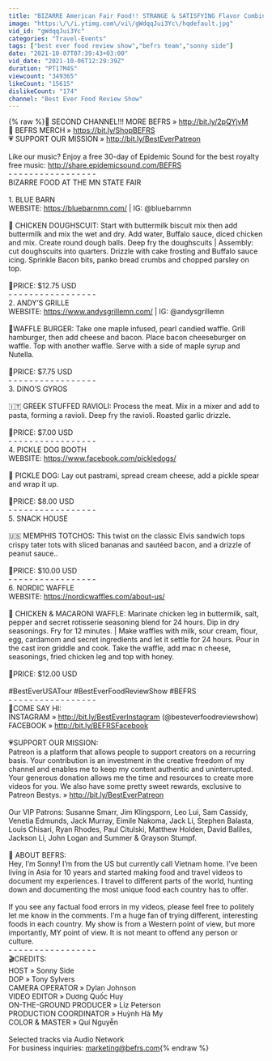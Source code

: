 ```yaml
---
title: "BIZARRE American Fair Food!! STRANGE & SATISFYING Flavor Combinations! | Minnesota State Fair Food"
image: "https:\/\/i.ytimg.com\/vi\/gWdqqJui3Yc\/hqdefault.jpg"
vid_id: "gWdqqJui3Yc"
categories: "Travel-Events"
tags: ["best ever food review show","befrs team","sonny side"]
date: "2021-10-07T07:39:43+03:00"
vid_date: "2021-10-06T12:29:39Z"
duration: "PT17M4S"
viewcount: "349365"
likeCount: "15615"
dislikeCount: "174"
channel: "Best Ever Food Review Show"
---
```

{% raw %}🎥 SECOND CHANNEL!!! MORE BEFRS » <a rel="nofollow" target="blank" href="http://bit.ly/2pQYjvM​">http://bit.ly/2pQYjvM​</a><br />👕 BEFRS MERCH » <a rel="nofollow" target="blank" href="https://bit.ly/ShopBEFRS">https://bit.ly/ShopBEFRS</a><br />💗 SUPPORT OUR MISSION » <a rel="nofollow" target="blank" href="http://bit.ly/BestEverPatreon">http://bit.ly/BestEverPatreon</a><br /><br />Like our music? Enjoy a free 30-day of Epidemic Sound for the best royalty free music: <a rel="nofollow" target="blank" href="http://share.epidemicsound.com/BEFRS">http://share.epidemicsound.com/BEFRS</a> <br />- - - - - - - - - - - - - - - - -<br />BIZARRE FOOD AT THE MN STATE FAIR<br /><br />1. BLUE BARN <br />WEBSITE: <a rel="nofollow" target="blank" href="https://bluebarnmn.com/">https://bluebarnmn.com/</a> | IG: @bluebarnmn<br /><br />🍩 CHICKEN DOUGHSCUIT: Start with buttermilk biscuit mix then add buttermilk and mix the wet and dry. Add water, Buffalo sauce, diced chicken and mix. Create round dough balls. Deep fry the doughscuits | Assembly: cut doughscuits into quarters. Drizzle with cake frosting and Buffalo sauce icing. Sprinkle Bacon bits, panko bread crumbs and chopped parsley on top. <br /><br />💸PRICE: $12.75 USD  <br />- - - - - - - - - - - - - - - - -<br />2. ANDY’S GRILLE <br />WEBSITE: <a rel="nofollow" target="blank" href="https://www.andysgrillemn.com/">https://www.andysgrillemn.com/</a> | IG: @andysgrillemn <br /><br />🧇WAFFLE BURGER: Take one maple infused, pearl candied waffle. Grill hamburger, then add cheese and bacon. Place bacon cheeseburger on waffle. Top with another waffle. Serve with a side of maple syrup and Nutella.<br /><br />💸PRICE: $7.75 USD <br />- - - - - - - - - - - - - - - - -<br />3. DINO’S GYROS <br /><br />🇮🇹 GREEK STUFFED RAVIOLI: Process the meat. Mix in a mixer and add to pasta, forming a ravioli. Deep fry the ravioli. Roasted garlic drizzle. <br /><br />💸PRICE: $7.00 USD <br />- - - - - - - - - - - - - - - - -<br />4. PICKLE DOG BOOTH<br />WEBSITE: <a rel="nofollow" target="blank" href="https://www.facebook.com/pickledogs/">https://www.facebook.com/pickledogs/</a><br /><br />🌭 PICKLE DOG: Lay out pastrami, spread cream cheese, add a pickle spear and wrap it up. <br /><br />💸PRICE: $8.00 USD <br />- - - - - - - - - - - - - - - - -<br />5. SNACK HOUSE <br /><br />🇺🇸 MEMPHIS TOTCHOS: This twist on the classic Elvis sandwich tops crispy tater tots with sliced bananas and sautéed bacon, and a drizzle of peanut sauce..<br /><br />💸PRICE: $10.00 USD <br />- - - - - - - - - - - - - - - - -<br />6. NORDIC WAFFLE <br />WEBSITE: <a rel="nofollow" target="blank" href="https://nordicwaffles.com/about-us/">https://nordicwaffles.com/about-us/</a> <br /><br />🧇 CHICKEN &amp; MACARONI WAFFLE: Marinate chicken leg in buttermilk, salt, pepper and secret rotisserie seasoning blend for 24 hours. Dip in dry seasonings. Fry for 12 minutes. | Make waffles with milk, sour cream, flour, egg, cardamom and secret ingredients and let it settle for 24 hours. Pour in the cast iron griddle and cook. Take the waffle, add mac n cheese, seasonings, fried chicken leg and top with honey. <br /><br />💸PRICE: $12.00 USD <br /><br />#BestEverUSATour #BestEverFoodReviewShow #BEFRS<br />- - - - - - - - - - - - - - - - -<br />💬COME SAY HI:<br />INSTAGRAM » <a rel="nofollow" target="blank" href="http://bit.ly/BestEverInstagram">http://bit.ly/BestEverInstagram</a> (@besteverfoodreviewshow)<br />FACEBOOK » <a rel="nofollow" target="blank" href="http://bit.ly/BEFRSFacebook">http://bit.ly/BEFRSFacebook</a><br /> <br />💗SUPPORT OUR MISSION:<br />Patreon is a platform that allows people to support creators on a recurring basis. Your contribution is an investment in the creative freedom of my channel and enables me to keep my content authentic and uninterrupted. Your generous donation allows me the time and resources to create more videos for you. We also have some pretty sweet rewards, exclusive to Patreon Bestys. » <a rel="nofollow" target="blank" href="http://bit.ly/BestEverPatreon">http://bit.ly/BestEverPatreon</a><br /> <br />Our VIP Patrons: Susanne Smarr, Jim Klingsporn, Leo Lui, Sam Cassidy, Venetia Edmunds, Jack Murray, Eimile Nakoma, Jack Li, Stephen Balasta, Louis Chisari, Ryan Rhodes, Paul Citulski, Matthew Holden, David Baliles, Jackson Li, John Logan and Summer &amp; Grayson Stumpf.  <br /> <br />🥒 ABOUT BEFRS:<br />Hey, I’m Sonny! I’m from the US but currently call Vietnam home. I’ve been living in Asia for 10 years and started making food and travel videos to document my experiences. I travel to different parts of the world, hunting down and documenting the most unique food each country has to offer. <br /> <br />If you see any factual food errors in my videos, please feel free to politely let me know in the comments. I'm a huge fan of trying different, interesting foods in each country. My show is from a Western point of view, but more importantly, MY point of view. It is not meant to offend any person or culture. <br />- - - - - - - - - - - - - - - - -<br />🎬CREDITS:<br />HOST » Sonny Side <br />DOP » Tony Sylvers <br />CAMERA OPERATOR » Dylan Johnson <br />VIDEO EDITOR » Dương Quốc Huy<br />ON-THE-GROUND PRODUCER » Liz Peterson <br />PRODUCTION COORDINATOR  » Huỳnh Hà My<br />COLOR &amp; MASTER » Quí Nguyễn<br /> <br />Selected tracks via Audio Network <br />For business inquiries: marketing@befrs.com{% endraw %}
